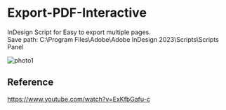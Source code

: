 # Export-PDF-Interactive
InDesign Script for Easy to export multiple pages.<br>
Save path: C:\Program Files\Adobe\Adobe InDesign 2023\Scripts\Scripts Panel

<img alt="photo1" src="https://i.ibb.co/7CMCF73/Screenshot-2023-08-14-032933.png">

## Reference
https://www.youtube.com/watch?v=ExKfbGafu-c
